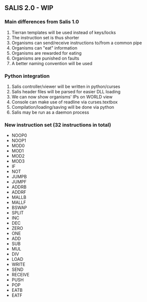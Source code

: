 ## SALIS 2.0 - WIP

### Main differences from Salis 1.0
1. Tierran templates will be used instead of keys/locks
2. The instruction set is thus shorter
3. Organisms can send/receive instructions to/from a common pipe
4. Organisms can "eat" information
5. Organisms are rewarded for eating
6. Organisms are punished on faults
7. A better naming convention will be used

### Python integration
1. Salis controller/viewer will be written in python/curses
2. Salis header files will be parsed for easier DLL loading
3. We can now show organisms' IPs on WORLD view
4. Console can make use of readline via curses.textbox
5. Compilation/loading/saving will be done via python
6. Salis may be run as a daemon process

### New instruction set (32 instructions in total)
+ NOOP0
+ NOOP1
+ MOD0
+ MOD1
+ MOD2
+ MOD3
+ IF
+ NOT
+ JUMPB
+ JUMPF
+ ADDRB
+ ADDRF
+ MALLB
+ MALLF
+ BSWAP
+ SPLIT
+ INC
+ DEC
+ ZERO
+ ONE
+ ADD
+ SUB
+ MUL
+ DIV
+ LOAD
+ WRITE
+ SEND
+ RECEIVE
+ PUSH
+ POP
+ EATB
+ EATF
